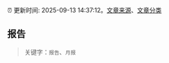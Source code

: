 :alarm_clock: 更新时间: 2025-09-13 14:37:12。[文章来源](/README.md)、[文章分类](/TAGS.md)

## 报告


> 关键字：`报告`、`月报`



